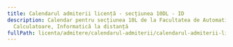 ```yaml
---
title: Calendarul admiterii licență - secțiunea 10DL - ID
description: Calendar pentru secțiunea 10L de la Facultatea de Automatică și
  Calculatoare, Informatică la distanță
fullPath: licenta/admitere/calendarul-admiterii/calendarul-admiterii-licenta-sectiunea-10dl-id
---
```

<Timeline slug="admitere-licență-sesiunea-iulie-2023-secțiunea-10dl-învățământ-la-distanță"></Timeline>